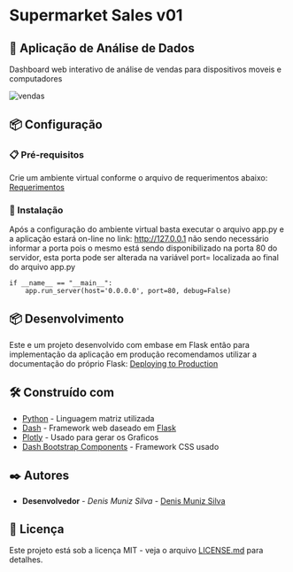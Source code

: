 # Supermarket Sales v01
## 🚀 Aplicação de Análise de Dados
Dashboard web interativo de análise de vendas para dispositivos moveis e computadores

![vendas](https://user-images.githubusercontent.com/82631808/178117148-46acf8ec-dd49-47f0-8a6c-9a8a4a20afb4.png)

## 📦 Configuração

### 📋 Pré-requisitos

Crie um ambiente virtual conforme o arquivo de requerimentos abaixo: 
[Requerimentos](https://github.com/denisms7/Supermarket_Sales_01/blob/main/requirements.txt)


### 🔧 Instalação

Após a configuração do ambiente virtual basta executar o arquivo app.py e a aplicação estará on-line no link: http://127.0.0.1 não sendo necessário informar a porta pois o mesmo está sendo disponibilizado na porta 80 do servidor, esta porta pode ser alterada na variável port= localizada ao final do arquivo app.py

````
if __name__ == "__main__":
    app.run_server(host='0.0.0.0', port=80, debug=False)
````


## 📦 Desenvolvimento

Este e um projeto desenvolvido com embase em Flask então para implementação da aplicação em produção recomendamos utilizar a documentação do próprio Flask: [Deploying to Production](https://flask.palletsprojects.com/en/2.1.x/deploying/)


## 🛠️ Construído com

* [Python](https://www.python.org/) - Linguagem matriz utilizada
* [Dash](https://plotly.com/dash/) - Framework web daseado em [Flask](https://flask.palletsprojects.com/en/2.1.x/)
* [Plotly](https://plotly.com/python/) - Usado para gerar os Graficos
* [Dash Bootstrap Components](https://dash-bootstrap-components.opensource.faculty.ai/) - Framework CSS usado


## ✒️ Autores

* **Desenvolvedor** - *Denis Muniz Silva* - [Denis Muniz Silva](https://github.com/denisms7)


## 📄 Licença

Este projeto está sob a licença MIT - veja o arquivo [LICENSE.md](https://github.com/denisms7/Supermarket_Sales_01/blob/main/LICENSE) para detalhes.
